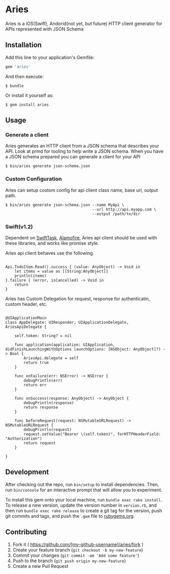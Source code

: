 # Aries

Aries is a iOS(Swift), Andorid(not yet, but future) HTTP client generator for APIs represented with JSON Schema

## Installation

Add this line to your application's Gemfile:

```ruby
gem 'aries'
```

And then execute:

    $ bundle

Or install it yourself as:

    $ gem install aries

## Usage

### Generate a client

Aries generates an HTTP client from a JSON schema that describes your API. Look at prmd for tooling to help write a JSON schema. When you have a JSON schema prepared you can generate a client for your API

    $ bin/aries generate json-schema.json

### Custom Configuration

Aries can setup costom config for api client class name, base url, output path.

    $ bin/aries generate json-schema.json --name MyApi \
                                          --url http://api.myapp.com \
                                          --output /path/to/dir

### Swift(v1.2)

Dependent on [SwiftTask](https://github.com/ReactKit/SwiftTask), [Alamofire](https://github.com/Alamofire/Alamofire),
Aries api client should be used with these libraries, and works like promise style.

Aries api client behaves use the following.

```

Api.TodoItem.Read().success { (value: AnyObject) -> Void in
    let items = value as [[String:AnyObject]]
    println(items)
}.failure { (error, isCancelled) -> Void in
    return
}

```

Aries has Custom Delegation for request, response for authenticatin, custom header, etc.

```

@UIApplicationMain
class AppDelegate: UIResponder, UIApplicationDelegate, AriesApiDelegate {

    self.token: String? = nil

    func application(application: UIApplication, didFinishLaunchingWithOptions launchOptions: [NSObject: AnyObject]?) -> Bool {
        AriesApi.delegate = self
        return true
    }

    func onFailure(err: NSError) -> NSError {
        debugPrintln(err)
        return err
    }

    func onSuccess(response: AnyObject) -> AnyObject {
        debugPrintln(response)
        return response
    }

    func beforeRequest(request: NSMutableURLRequest) -> NSMutableURLRequest {
        debugPrintln(request)
        request.setValue("Bearer \(self.token)", forHTTPHeaderField: "Authorization")
        return request
    }

}

```


## Development

After checking out the repo, run `bin/setup` to install dependencies. Then, run `bin/console` for an interactive prompt that will allow you to experiment.

To install this gem onto your local machine, run `bundle exec rake install`. To release a new version, update the version number in `version.rb`, and then run `bundle exec rake release` to create a git tag for the version, push git commits and tags, and push the `.gem` file to [rubygems.org](https://rubygems.org).

## Contributing

1. Fork it ( https://github.com/[my-github-username]/aries/fork )
2. Create your feature branch (`git checkout -b my-new-feature`)
3. Commit your changes (`git commit -am 'Add some feature'`)
4. Push to the branch (`git push origin my-new-feature`)
5. Create a new Pull Request
